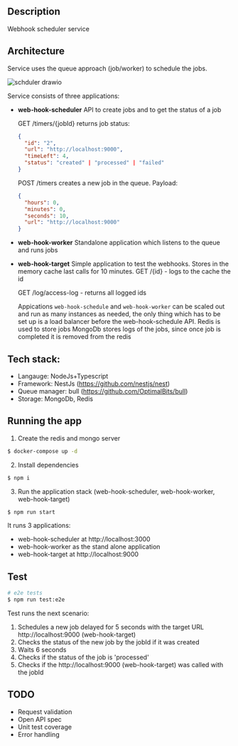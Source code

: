 ## Description

Webhook scheduler service

## Architecture
Service uses the queue approach (job/worker) to schedule the jobs.

![schduler drawio](https://user-images.githubusercontent.com/13293121/138572922-997b51b5-b5ed-4694-ad16-551f0b470dd8.png)

Service consists of three applications:
- **web-hook-scheduler**
  API to create jobs and to get the status of a job

  GET /timers/{jobId} returns job status:
  ```JSON
  {
    "id": "2",
    "url": "http://localhost:9000",
    "timeLeft": 4,
    "status": "created" | "processed" | "failed"
  }
  ```
  POST /timers creates a new job in the queue. Payload:
  ```JSON
  {
    "hours": 0,
    "minutes": 0,
    "seconds": 10,
    "url": "http://localhost:9000"
  }
  ```

- **web-hook-worker**
  Standalone application which listens to the queue and runs jobs


- **web-hook-target**
  Simple application to test the webhooks. Stores in the memory cache last calls for 10 minutes.
  GET /{id} - logs to the cache the id


  GET /log/access-log - returns all logged ids
  
  Appications `web-hook-schedule` and `web-hook-worker` can be scaled out and run as many instances as needed, the only thing which has to be set up is a load balancer before the web-hook-schedule API. 
  Redis is used to store jobs
  MongoDb stores logs of the jobs, since once job is completed it is removed from the redis
  
## Tech stack:
- Langauge: NodeJs+Typescript
- Framework: NestJs (https://github.com/nestjs/nest)
- Queue manager: bull (https://github.com/OptimalBits/bull)
- Storage: MongoDb, Redis

## Running the app

1. Create the redis and mongo server
```bash
$ docker-compose up -d
```
2. Install dependencies
```bash
$ npm i
```

3. Run the application stack (web-hook-scheduler, web-hook-worker, web-hook-target)
```bash
$ npm run start
```
It runs 3 applications:
- web-hook-scheduler at http://localhost:3000
- web-hook-worker as the stand alone application
- web-hook-target at http://localhost:9000

## Test

```bash
# e2e tests
$ npm run test:e2e
```
Test runs the next scenario:
1. Schedules a new job delayed for 5 seconds with the target URL http://localhost:9000 (web-hook-target)
2. Checks the status of the new job by the jobId if it was created
3. Waits 6 seconds
4. Checks if the status of the job is 'processed'
5. Checks if the http://localhost:9000 (web-hook-target) was called with the jobId

## TODO
- Request validation
- Open API spec
- Unit test coverage
- Error handling
